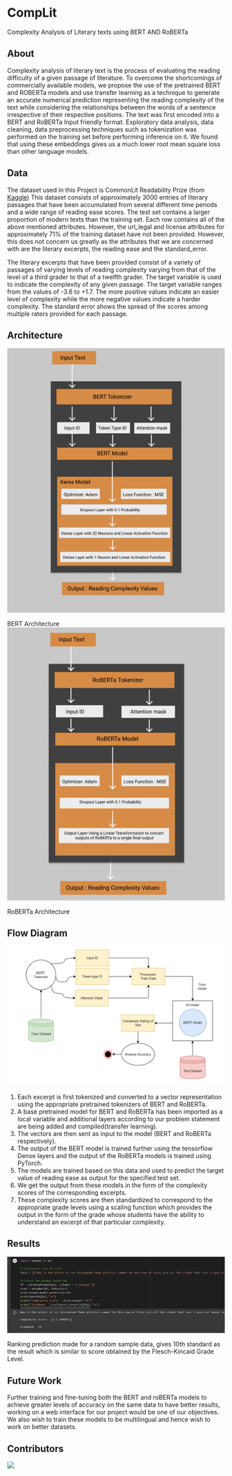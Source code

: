 # CompLit
Complexity Analysis of Literary texts using BERT AND RoBERTa
 
## About
Complexity analysis of literary text is the process of evaluating the reading difficulty of a given passage of literature. To overcome the shortcomings of commercially available models, we propose the use of the pretrained BERT and ROBERTa models and use transfer learning as a technique to generate an accurate numerical prediction representing the reading complexity of the text while considering the relationships between the words of a sentence irrespective of their respective positions. The text was first encoded into a BERT and RoBERTa Input friendly format. Exploratory data analysis, data cleaning, data preprocessing techniques such as tokenization was performed on the training set before performing inference on it. We found that using these embeddings gives us a much lower root mean square loss than other language models. 

##  Data
The dataset used in this Project is CommonLit Readability Prize (from [Kaggle](https://www.kaggle.com/c/commonlitreadabilityprize/data))
This dataset consists of approximately 3000 entries of literary passages that have been accumulated from several different time periods and a wide range of reading ease scores. The test set contains a larger proportion of modern texts than the training set. Each row contains all of the above mentioned attributes. However, the url_legal and license attributes for approximately 71% of the training dataset have not been provided. However, this does not concern us greatly as the attributes that we are concerned with are the literary excerpts, the reading ease and the standard_error.

The literary excerpts that have been provided consist of a variety of passages of varying levels of reading complexity varying from that of the level of a third grader to that of a twelfth grader. The target variable is used to indicate the complexity of any given passage. The target variable ranges from the values of -3.6 to +1.7. The more positive values indicate an easier level of complexity while the more negative values indicate a harder complexity. The standard error shows the spread of the scores among multiple raters provided for each passage.

## Architecture
![BERT Arch](img/1.png?raw=true "BERT Arch" )

BERT Architecture
![RoBERTa Arch](img/2.png?raw=true "RoBERTa Arch" )

RoBERTa Architecture
## Flow Diagram

![Flow](img/3.png?raw=true "Flow" )

1. Each excerpt is first tokenized and converted to a vector representation using the appropriate pretrained tokenizers of BERT and RoBERTa.
2. A base pretrained model for BERT and RoBERTa has been imported as a local variable and additional layers according to our problem statement are being added and compiled(transfer learning).
3. The vectors are then sent as input to the model (BERT and RoBERTa respectively). 
4. The output of the BERT model is trained further using the tensorflow Dense layers and the output of the RoBERTa models is trained using PyTorch.
5. The models are trained based on this data and used to predict the target value of reading ease as output for the specified test set.
6. We get the output from these models in the form of the complexity scores of the corresponding excerpts.
7. These complexity scores are then standardized to correspond to the appropriate grade levels using a scaling function which provides the output in the form of the grade whose students have the ability to understand an excerpt of that particular complexity.

## Results

![Results](img/4.png?raw=true "Results")

Ranking prediction made for a random sample data, gives 10th standard as  the result which is similar to score obtained by the Flesch-Kincaid Grade Level. 

## Future Work
Further training and fine-tuning both the BERT and roBERTa models to achieve greater levels of accuracy on the same data to have better results, working on a web interface for our project would be one of our objectives. We also wish to train these models to be multilingual and hence wish to work on better datasets.

## Contributors 
<a href="https://github.com/avats101/CompLit/graphs/contributors">
  <img src="https://contrib.rocks/image?repo=avats101/CompLit" />
</a>
